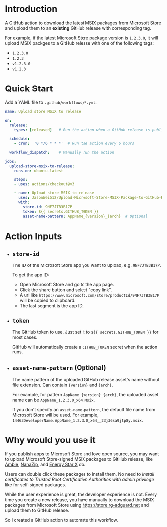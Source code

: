 # Introduction

A GitHub action to download the latest MSIX packages from Microsoft Store and upload them to an **existing** GitHub release with corresponding tag. 

For example, if the latest Microsoft Store package version is `1.2.3.0`, it will upload MSIX packges to a GitHub release with one of the following tags:

- `1.2.3.0`
- `1.2.3`
- `v1.2.3.0`
- `v1.2.3`


# Quick Start

Add a YAML file to `.github/workflows/*.yml`.

```yaml
name: Upload store MSIX to release

on: 
  release:  
    types: [released]   # Run the action when a GitHub release is published

  schedule:
    - cron:  '0 */6 * * *'  # Run the action every 6 hours

  workflow_dispatch:    # Manually run the action

jobs:
  upload-store-msix-to-release:
    runs-on: ubuntu-latest

    steps:
    - uses: actions/checkout@v3

    - name: Upload store MSIX to release
      uses: JasonWei512/Upload-Microsoft-Store-MSIX-Package-to-GitHub-Release@v1
      with:
        store-id: 9NF7JTB3B17P
        token: ${{ secrets.GITHUB_TOKEN }}
        asset-name-pattern: AppName_{version}_{arch}  # Optional
```


# Action Inputs

- ## `store-id`

  The ID of the Microsoft Store app you want to upload, e.g. `9NF7JTB3B17P`.

  To get the app ID:
  - Open Microsoft Store and go to the app page.
  - Click the share button and select "copy link".   
  - A url like `https://www.microsoft.com/store/productId/9NF7JTB3B17P` will be copied to clipboard. 
  - The last segment is the app ID.

- ## `token`

  The GitHub token to use. Just set it to `${{ secrets.GITHUB_TOKEN }}` for most cases. 

  GitHub will automatically create a `GITHUB_TOKEN` secret when the action runs.

- ## `asset-name-pattern` (Optional)

  The name pattern of the uploaded GitHub release asset's name without file extension. Can contain `{version}` and `{arch}`. 

  For example, for pattern `AppName_{version}_{arch}`, the uploaded asset name can be `AppName_1.2.3.0_x64.Msix`.

  If you don't specify an `asset-name-pattern`, the default file name from Microsoft Store will be used. For example, `14463DeveloperName.AppName_1.2.3.0_x64__23j36sa9jtp8y.msix`.


# Why would you use it

If you publish apps to Microsoft Store and love open source, you may want to upload Microsoft Store-signed MSIX packages to GitHub release, like [Ambie](https://github.com/jenius-apps/ambie), [NanaZip](https://github.com/M2Team/NanaZip), and [Energy Star X](https://github.com/JasonWei512/EnergyStarX) do. 

Users can double click these packages to install them. No need to *install certificates to Trusted Root Certification Authorities with admin privilege* like for self-signed packages.

While the user experience is great, the developer experience is not. Every time you create a new release, you have manually to download the MSIX packages from Microsoft Store using https://store.rg-adguard.net and upload them to GitHub release.

So I created a GitHub action to automate this workflow.
